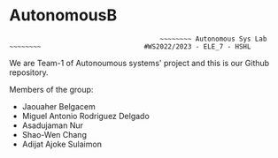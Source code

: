 # AutonomousB
                                          ~~~~~~~~ Autonomous Sys Lab ~~~~~~~~			                #WS2022/2023 - ELE_7 - HSHL
 

We are Team-1 of Autonoumous systems' project and this is our Github repository.

Members of the group:

* Jaouaher Belgacem
* Miguel Antonio Rodriguez Delgado
* Asadujaman Nur
* Shao-Wen Chang
* Adijat Ajoke Sulaimon
